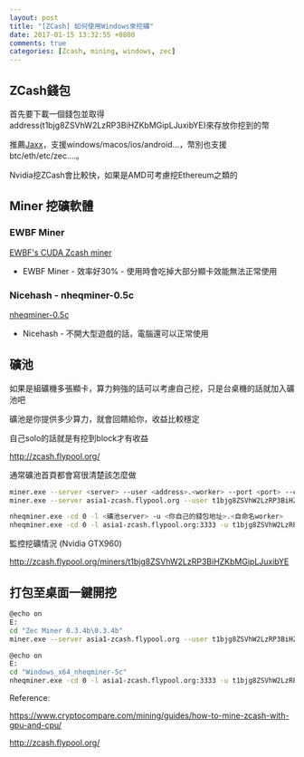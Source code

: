 ```yaml
---
layout: post
title: "[ZCash] 如何使用Windows來挖礦"
date: 2017-01-15 13:32:55 +0800
comments: true
categories: [Zcash, mining, windows, zec]
---
```


## ZCash錢包

首先要下載一個錢包並取得address(t1bjg8ZSVhW2LzRP3BiHZKbMGipLJuxibYE)來存放你挖到的幣

推薦[Jaxx](https://jaxx.io/)，支援windows/macos/ios/android...，幣別也支援btc/eth/etc/zec....。

Nvidia挖ZCash會比較快，如果是AMD可考慮挖Ethereum之類的

## Miner 挖礦軟體

### EWBF Miner

[EWBF's CUDA Zcash miner](https://bitcointalk.org/index.php?topic=1707546.0)

* EWBF Miner - 效率好30% - 使用時會吃掉大部分顯卡效能無法正常使用

### Nicehash - nheqminer-0.5c

[nheqminer-0.5c](https://github.com/nicehash/nheqminer/releases)

* Nicehash - 不開大型遊戲的話，電腦還可以正常使用

## 礦池

如果是組礦機多張顯卡，算力夠強的話可以考慮自己挖，只是台桌機的話就加入礦池吧

礦池是你提供多少算力，就會回饋給你，收益比較穩定

自己solo的話就是有挖到block才有收益

http://zcash.flypool.org/

通常礦池首頁都會寫很清楚該怎麼做

```bash EWBF Miner
miner.exe --server <server> --user <address>.<worker> --port <port> --cuda_devices 0 1 2 3
miner.exe --server asia1-zcash.flypool.org --user t1bjg8ZSVhW2LzRP3BiHZKbMGipLJuxibYE.bob3 --port 3333 --cuda_devices 0 1 2 3
```

```bash Nicehash Miner
nheqminer.exe -cd 0 -l <礦池server> -u <你自己的錢包地址>.<自命名worker> 
nheqminer.exe -cd 0 -l asia1-zcash.flypool.org:3333 -u t1bjg8ZSVhW2LzRP3BiHZKbMGipLJuxibYE.bob2
```

監控挖礦情況 (Nvidia GTX960)

http://zcash.flypool.org/miners/t1bjg8ZSVhW2LzRP3BiHZKbMGipLJuxibYE

## 打包至桌面一鍵開挖

```bash EWBF_Miner.bat
@echo on
E:
cd "Zec Miner 0.3.4b\0.3.4b"
miner.exe --server asia1-zcash.flypool.org --user t1bjg8ZSVhW2LzRP3BiHZKbMGipLJuxibYE.bob3 --port 3333 --cuda_devices 0 1 2 3
```

```bash Nicehash_Miner.bat
@echo on
E:
cd "Windows_x64_nheqminer-5c"
nheqminer.exe -cd 0 -l asia1-zcash.flypool.org:3333 -u t1bjg8ZSVhW2LzRP3BiHZKbMGipLJuxibYE.bob2
```
Reference:

https://www.cryptocompare.com/mining/guides/how-to-mine-zcash-with-gpu-and-cpu/

http://zcash.flypool.org/